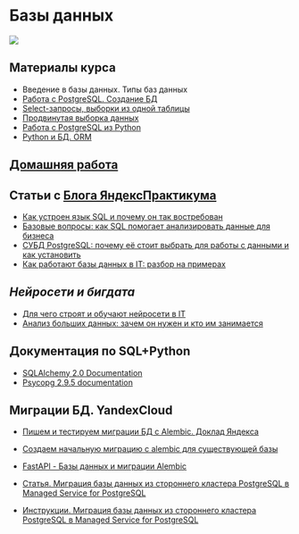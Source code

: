 # Базы данных
![](https://gbcdn.mrgcdn.ru/uploads/post/881/og_cover_image/92fe3500d2ba0153671fba31a445eed6)

## Материалы курса
- Введение в базы данных. Типы баз данных
- [Работа с PostgreSQL. Создание БД](./Lesson/02/)
- [Select-запросы, выборки из одной таблицы](./Lesson/03/)
- [Продвинутая выборка данных](./Lesson/04/)
- [Работа с PostgreSQL из Python](./Lesson/05/)
- [Python и БД. ORM](./Lesson/06/)

## [Домашняя работа](./HomeTask/)

## Статьи c [Блога ЯндексПрактикума](https://practicum.yandex.ru/blog)
- [Как устроен язык SQL и почему он так востребован](https://practicum.yandex.ru/blog/chto-takoe-sql/)
- [Базовые вопросы: как SQL помогает анализировать данные для бизнеса](https://practicum.yandex.ru/blog/operatory-sql/)
- [СУБД PostgreSQL: почему её стоит выбрать для работы с данными и как установить](https://practicum.yandex.ru/blog/chto-takoe-subd-postgresql/)
- [Как работают базы данных в IT: разбор на примерах](https://practicum.yandex.ru/blog/chto-takoe-bazy-dannyh/)
  
## *Нейросети и бигдата*
- [Для чего строят и обучают нейросети в IT](https://practicum.yandex.ru/blog/chto-takoe-neyronnye-seti/)
- [Анализ больших данных: зачем он нужен и кто им занимается](https://practicum.yandex.ru/blog/chto-takoe-analiz-bolshih-dannyh/)

## Документация по SQL+Python
- [SQLAlchemy 2.0 Documentation](https://docs.sqlalchemy.org/en/20/orm/quickstart.html)
- [Psycopg 2.9.5 documentation](https://www.psycopg.org/docs/index.html)

## Миграции БД. YandexCloud
- [Пишем и тестируем миграции БД с Alembic. Доклад Яндекса](https://habr.com/ru/companies/yandex/articles/511892/)
- [Создаем начальную миграцию с alembic для существующей базы](https://habr.com/ru/articles/585228/)
- [FastAPI - Базы данных и миграции Alembic](https://youtu.be/hO7b4yh-Qfs)

- [Статья. Миграция базы данных из стороннего кластера PostgreSQL в Managed Service for PostgreSQL](https://cloud.yandex.ru/docs/managed-postgresql/tutorials/outbound-replication)
- [Инструкции. Миграция базы данных из стороннего кластера PostgreSQL в Managed Service for PostgreSQL](https://cloud.yandex.ru/docs/managed-postgresql/quickstart)

